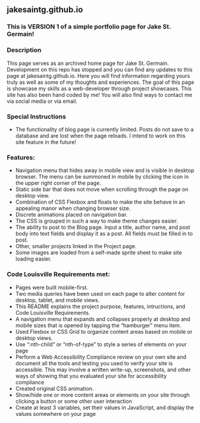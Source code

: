 ## jakesaintg.github.io

### This is VERSION 1 of a simple portfolio page for Jake St. Germain!

### Description
This page serves as an archived home page for Jake St. Germain. Development on this repo has stopped and you can find any updates to this page at jakesaintg.github.io.
Here you will find information regarding yours truly as well as some of my thoughts and experiences. The goal
of this page is showcase my skills as a web-developer through project showcases. This site has also been hand coded by me! You will also find ways to contact me via social media or via email.

### Special Instructions
- The functionality of blog page is currently limited. Posts do not save to a database and are lost when the page reloads. I intend to work on this site feature in the future!

### Features:
- Navigation menu that hides away in mobile view and is visible in desktop browser. The menu can be summoned in mobile by clicking the icon in the upper right corner of the page.
- Static side bar that does not move when scrolling through the page on desktop view.
- Combination of CSS Flexbox and floats to make the site behave in an appealing manor when changing browser size.
- Discrete animations placed on navigation bar.
- The CSS is grouped in such a way to make theme changes easier.
- The ability to post to the Blog page. Input a title, author name, and post body into text fields and display it as a post. All fields must be filled in to post.
- Other, smaller projects linked in the Project page.
- Some images are loaded from a self-made sprite sheet to make site loading easier.

### Code Louisville Requirements met:
- Pages were built mobile-first.
- Two media queries have been used on each page to alter content for desktop, tablet, and mobile views.
- This README explains the project purpose, features, intructions, and Code Louisville Requirements.
- A navigation menu that expands and collapses properly at desktop and mobile sizes that is opened by tapping the “hamburger” menu item.
- Used Flexbox or CSS Grid to organize content areas based on mobile or desktop views.
- Use “:nth-child” or “nth-of-type” to style a series of elements on your page
- Perform a Web Accessibility Compliance review on your own site and document all the tools and testing you used to verify your site is accessible. This may involve a written write-up, screenshots, and other ways of showing that you evaluated your site for accessibility compliance
- Created original CSS animation. 
- Show/hide one or more content areas or elements on your site through clicking a button or some other user interaction
- Create at least 3 variables, set their values in JavaScript, and display the values somewhere on your page
